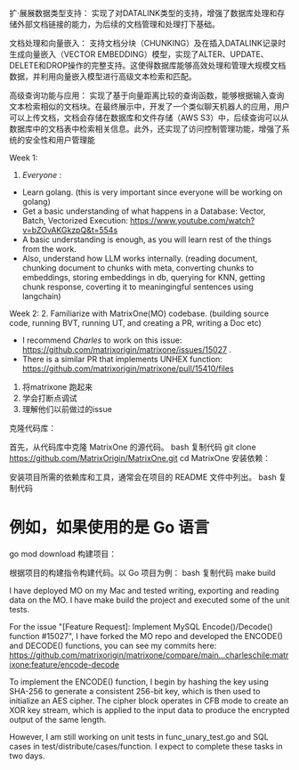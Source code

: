 扩·展展数据类型支持： 实现了对DATALINK类型的支持，增强了数据库处理和存储外部文档链接的能力，为后续的文档管理和处理打下基础。

文档处理和向量嵌入： 支持文档分块（CHUNKING）及在插入DATALINK记录时生成向量嵌入（VECTOR EMBEDDING）模型，实现了ALTER、UPDATE、DELETE和DROP操作的完整支持。这使得数据库能够高效处理和管理大规模文档数据，并利用向量嵌入模型进行高级文本检索和匹配。

高级查询功能与应用： 实现了基于向量距离比较的查询函数，能够根据输入查询文本检索相似的文档块。在最终展示中，开发了一个类似聊天机器人的应用，用户可以上传文档，文档会存储在数据库和文件存储（AWS S3）中，后续查询可以从数据库中的文档表中检索相关信息。此外，还实现了访问控制管理功能，增强了系统的安全性和用户管理能



Week 1:
1. *Everyone* : 
- Learn golang. (this is very important since everyone will be working on golang)
- Get a basic understanding of what happens in a Database: Vector, Batch, Vectorized Execution: https://www.youtube.com/watch?v=bZOvAKGkzpQ&t=554s
- A basic understanding is enough, as you will learn rest of the things from the work.
- Also, understand how LLM works internally. (reading document, chunking document to chunks with meta, converting chunks to embeddings, storing embeddings in db, querying for KNN, getting chunk response, coverting it to meaningingful sentences using langchain) 

Week 2:
2. Familiarize with MatrixOne(MO) codebase. (building source code, running BVT, running UT, and creating a PR, writing a Doc etc)
- I recommend *Charles* to work on this issue: https://github.com/matrixorigin/matrixone/issues/15027 . 
- There is a similar PR that implements UNHEX function: https://github.com/matrixorigin/matrixone/pull/15410/files




1. 将matrixone 跑起来
2. 学会打断点调试
3. 理解他们以前做过的issue



克隆代码库：

首先，从代码库中克隆 MatrixOne 的源代码。
bash
复制代码
git clone https://github.com/MatrixOrigin/MatrixOne.git
cd MatrixOne
安装依赖：

安装项目所需的依赖库和工具，通常会在项目的 README 文件中列出。
bash
复制代码
# 例如，如果使用的是 Go 语言
go mod download
构建项目：

根据项目的构建指令构建代码。以 Go 项目为例：
bash
复制代码
make build



I have deployed MO on my Mac and tested writing, exporting and reading data on the MO. I have make build the project and executed some of the unit tests. 

For the issue "[Feature Request]: Implement MySQL Encode()/Decode() function #15027", I have forked the MO repo and developed the ENCODE() and DECODE() functions, you can see my commits here: https://github.com/matrixorigin/matrixone/compare/main...charleschile:matrixone:feature/encode-decode

To implement the ENCODE() function, I begin by hashing the key using SHA-256 to generate a consistent 256-bit key, which is then used to initialize an AES cipher. The cipher block operates in CFB mode to create an XOR key stream, which is applied to the input data to produce the encrypted output of the same length.

However, I am still working on unit tests in func_unary_test.go and SQL cases in test/distribute/cases/function. I expect to complete these tasks in two days.